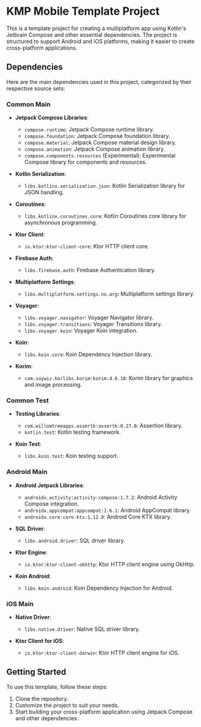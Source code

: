# KMP Mobile Template Project

This is a template project for creating a multiplatform app using Kotlin's Jetbrain Compose and other essential dependencies.
The project is structured to support Android and iOS platforms, making it easier to create cross-platform applications.

## Dependencies

Here are the main dependencies used in this project, categorized by their respective source sets:

### Common Main

- **Jetpack Compose Libraries**:
    - `compose.runtime`: Jetpack Compose runtime library.
    - `compose.foundation`: Jetpack Compose foundation library.
    - `compose.material`: Jetpack Compose material design library.
    - `compose.animation`: Jetpack Compose animation library.
    - `compose.components.resources` (Experimental): Experimental Compose library for components and resources.

- **Kotlin Serialization**:
    - `libs.kotlinx.serialization.json`: Kotlin Serialization library for JSON handling.

- **Coroutines**:
    - `libs.kotlinx.coroutines.core`: Kotlin Coroutines core library for asynchronous programming.

- **Ktor Client**:
    - `io.ktor:ktor-client-core`: Ktor HTTP client core.

- **Firebase Auth**:
    - `libs.firebase.auth`: Firebase Authentication library.

- **Multiplatform Settings**:
    - `libs.multiplatform.settings.no.arg`: Multiplatform settings library.

- **Voyager**:
    - `libs.voyager.navigator`: Voyager Navigator library.
    - `libs.voyager.transitions`: Voyager Transitions library.
    - `libs.voyager.koin`: Voyager Koin integration.

- **Koin**:
    - `libs.koin.core`: Koin Dependency Injection library.

- **Korim**:
    - `com.soywiz.korlibs.korim:korim:4.0.10`: Korim library for graphics and image processing.

### Common Test

- **Testing Libraries**:
    - `com.willowtreeapps.assertk:assertk:0.27.0`: Assertion library.
    - `kotlin.test`: Kotlin testing framework.

- **Koin Test**:
    - `libs.koin.test`: Koin testing support.

### Android Main

- **Android Jetpack Libraries**:
    - `androidx.activity:activity-compose:1.7.2`: Android Activity Compose integration.
    - `androidx.appcompat:appcompat:1.6.1`: Android AppCompat library.
    - `androidx.core:core-ktx:1.12.0`: Android Core KTX library.

- **SQL Driver**:
    - `libs.android.driver`: SQL driver library.

- **Ktor Engine**:
    - `io.ktor:ktor-client-okhttp`: Ktor HTTP client engine using OkHttp.

- **Koin Android**:
    - `libs.koin.android`: Koin Dependency Injection for Android.

### iOS Main

- **Native Driver**:
    - `libs.native.driver`: Native SQL driver library.

- **Ktor Client for iOS**:
    - `io.ktor:ktor-client-darwin`: Ktor HTTP client engine for iOS.

## Getting Started

To use this template, follow these steps:

1. Clone the repository.
2. Customize the project to suit your needs.
3. Start building your cross-platform application using Jetpack Compose and other dependencies.